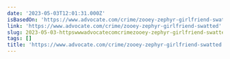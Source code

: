 ```yaml
---
date: '2023-05-03T12:01:31.000Z'
isBasedOn: 'https://www.advocate.com/crime/zooey-zephyr-girlfriend-swatted'
link: 'https://www.advocate.com/crime/zooey-zephyr-girlfriend-swatted'
slug: 2023-05-03-httpswwwadvocatecomcrimezooey-zephyr-girlfriend-swatted
tags: []
title: 'https://www.advocate.com/crime/zooey-zephyr-girlfriend-swatted'
---
```


